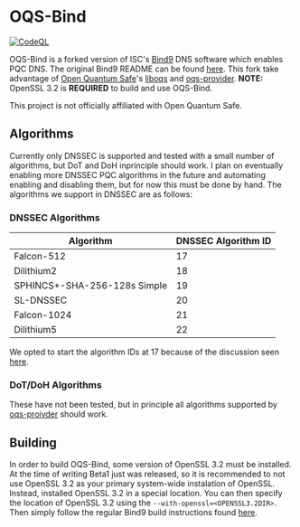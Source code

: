 # OQS-Bind
[![CodeQL](https://github.com/Martyrshot/OQS-bind/actions/workflows/codeql.yml/badge.svg)](https://github.com/Martyrshot/OQS-bind/actions/workflows/codeql.yml)

OQS-Bind is a forked version of ISC's [Bind9](https://gitlab.isc.org/isc-projects/bind9) DNS software
which enables PQC DNS. The original Bind9 README can be found [here](ORIGINAL_README.md). This fork
take advantage of [Open Quantum Safe](https://github.com/open-quantum-safe)'s
[liboqs](https://github.com/open-quantum-safe/liboqs) and [oqs-provider](https://github.com/open-quantum-safe/oqs-provider).
**NOTE:** OpenSSL 3.2 is **REQUIRED** to build and use OQS-Bind.

This project is not officially affiliated with Open Quantum Safe.

## Algorithms
Currently only DNSSEC is supported and tested with a small number of algorithms,
but DoT and DoH inprinciple should work. I plan on eventually enabling more DNSSEC PQC algorithms in the
future and automating enabling and disabling them, but for now this must be done by hand. The algorithms
we support in DNSSEC are as follows:

### DNSSEC Algorithms
|            Algorithm         | DNSSEC Algorithm ID |
| ---------------------------- | ------------------- |
|           Falcon-512         |         17          |
|           Dilithium2         |         18          |
| SPHINCS+-SHA-256-128s Simple |         19          |
| SL-DNSSEC                    |         20          |
| Falcon-1024                  |         21          |
| Dilithium5                   |         22          |


We opted to start the algorithm IDs at 17 because of the discussion seen
[here](https://mailarchive.ietf.org/arch/msg/dnsop/2xKvE-g1WU5VozEDN7-h2e5y-MQ/).

### DoT/DoH Algorithms
These have not been tested, but in principle all algorithms supported by
[oqs-proivder](https://github.com/open-quantum-safe/oqs-provider) should work.

## Building

In order to build OQS-Bind, some version of OpenSSL 3.2 must be installed. At the time
of writing Beta1 just was released, so it is recommended to not use OpenSSL 3.2 as your
primary system-wide instalation of OpenSSL. Instead, installed OpenSSL 3.2 in a special
location. You can then specify the location of OpenSSL 3.2 using the `--with-openssl=<OPENSSL3.2DIR>`.
Then simply follow the regular Bind9 build instructions found [here](https://github.com/Martyrshot/OQS-bind/blob/main/doc/arm/build.inc.rst).
